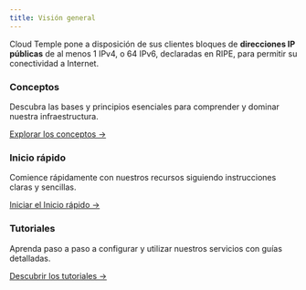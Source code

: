 ```yaml
---
title: Visión general
---
```


Cloud Temple pone a disposición de sus clientes bloques de __direcciones IP públicas__ de al menos 1 IPv4, o 64 IPv6, declaradas en RIPE, para permitir su conectividad a Internet.

<div class="card-grid">
  <div class="card">
    <h3>Conceptos</h3>
    <p>Descubra las bases y principios esenciales para comprender y dominar nuestra infraestructura.</p>
    <a href="./internet/concepts" class="card-link">Explorar los conceptos &rarr;</a>
  </div>
  <div class="card">
    <h3>Inicio rápido</h3>
    <p>Comience rápidamente con nuestros recursos siguiendo instrucciones claras y sencillas.</p>
    <a href="./internet/quickstart" class="card-link">Iniciar el Inicio rápido &rarr;</a>
  </div>
    <div class="card">
    <h3>Tutoriales</h3>
    <p>Aprenda paso a paso a configurar y utilizar nuestros servicios con guías detalladas.</p>
    <a href="./internet/tutorials" class="card-link">Descubrir los tutoriales &rarr;</a>
  </div>
</div>